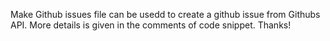 Make Github issues file can be usedd to create a github issue from Githubs API. More details is given in the comments of code snippet. Thanks!